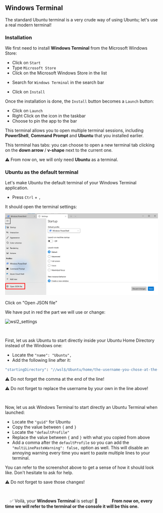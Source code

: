 ## Windows Terminal

The standard Ubuntu terminal is a very crude way of using Ubuntu; let's use a real modern terminal!

### Installation

We first need to install **Windows Terminal** from the Microsoft Windows Store:


- Click on `Start`
- Type  `Microsoft Store`
- Click on the Microsoft Windows Store in the list
>
>
- Search for `Windows Terminal` in the search bar
>
>
- Click on `Install`


Once the installation is done, the `Install` button becomes a `Launch` button:


- Click on `Launch`
- Right Click on the icon in the taskbar
- Choose to pin the app to the bar


This terminal allows you to open multiple terminal sessions, including **PowerShell**, **Command Prompt** and **Ubuntu** that you installed earlier.

This terminal has tabs: you can choose to open a new terminal tab clicking on the **down arrow** / **v-shape** next to the current one.

:warning: From now on, we will only need **Ubuntu** as a terminal.

### Ubuntu as the default terminal

Let's make Ubuntu the default terminal of your Windows Terminal application.


- Press `Ctrl` + `,`


It should open the terminal settings:

![wsl2_settings](images/wsl2_settings.png)

Click on "Open JSON file"

We have put in red the part we will use or change:

![wsl2_settings](images/wsl2_settings_json.jpg)


&nbsp;


First, let us ask Ubuntu to start directly inside your Ubuntu Home Directory instead of the Windows one:



- Locate the `"name": "Ubuntu",`
- Add the following line after it:

```bash
"startingDirectory": "//wsl$/Ubuntu/home/the-username-you-chose-at-the-ubuntu-install",
```

:warning: Do not forget the comma at the end of the line!

:warning: Do not forget to replace the username by your own in the line above!



&nbsp;

Now, let us ask Windows Terminal to start directly an Ubuntu Terminal when launched:




- Locate the `"guid"` for Ubuntu
- Copy the value between `{` and `}`
- Locate the `"defaultProfile"`
- Replace the value between `{` and `}` with what you copied from above
- Add a comma after the `defaultProfile` so you can add the `"multiLinePasteWarning": false,` option as well. This will disable an annoying warning every time you want to paste multiple lines to your terminal.

You can refer to the screenshot above to get a sense of how it should look like. Don't hesitate to ask for help.


:warning: Do not forget to save those changes!

&nbsp;

&nbsp;&nbsp;&nbsp; :white_check_mark: Voilà, your **Windows Terminal** is setup! :confetti_ball:
&nbsp;&nbsp;&nbsp;&nbsp;&nbsp;&nbsp;&nbsp;&nbsp;&nbsp;&nbsp; **From now on, every time we will refer to the terminal or the console it will be this one.**

